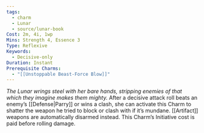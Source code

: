 ```yaml
---
tags:
  - charm
  - Lunar
  - source/lunar-book
Cost: 2m, 4i, 1wp
Mins: Strength 4, Essence 3
Type: Reflexive
Keywords:
  - Decisive-only
Duration: Instant
Prerequisite Charms:
  - "[[Unstoppable Beast-Force Blow]]"
---
```

*The Lunar wrings steel with her bare hands, stripping enemies of that which they imagine makes them mighty.*
After a decisive attack roll beats an enemy’s [[Defense|Parry]] or wins a clash, she can activate this Charm to shatter the weapon he tried to block or clash with if it’s mundane. [[Artifact]] weapons are automatically disarmed instead. This Charm’s Initiative cost is paid before rolling damage.